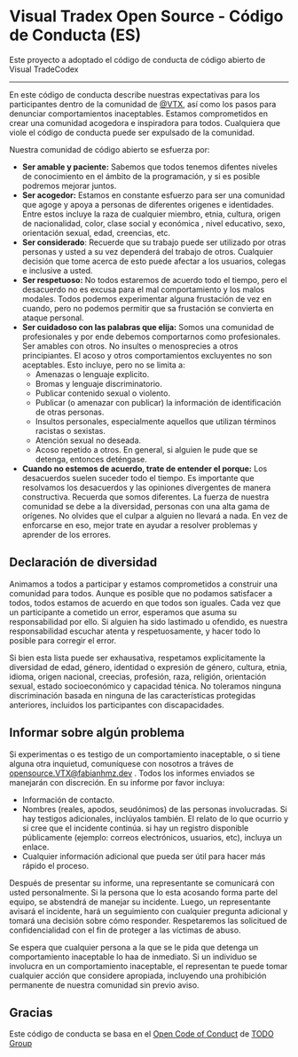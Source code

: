 # Visual Tradex Open Source - Código de Conducta (ES)

Este proyecto a adoptado el código de conducta de código abierto de Visual TradeCodex

----

En este código de conducta describe nuestras expectativas para los participantes dentro de la comunidad de <a href="https://www.github.com/VisualTradeCodex">@VTX</a>, así como los pasos para denunciar comportamientos inaceptables. Estamos comprometidos en crear una comunidad acogedora e inspiradora para todos. Cualquiera que viole el código de conducta puede ser expulsado de la comunidad.

Nuestra comunidad de código abierto se esfuerza por:

* **Ser amable y paciente:** Sabemos que todos tenemos difentes niveles de conocimiento en el ámbito de la programación, y si es posible podremos mejorar juntos.
* **Ser acogedor:** Estamos en constante esfuerzo para ser una comunidad que agoge y apoya a personas de diferentes origenes e identidades. Entre estos incluye la raza de cualquier miembro, etnia, cultura, origen de nacionalidad, color, clase social y económica , nivel educativo, sexo, orientación sexual, edad, creencias, etc.
* **Ser considerado**: Recuerde que su trabajo puede ser utilizado por otras personas y usted a su vez dependerá del trabajo de otros. Cualquier decisión que tome acerca de esto puede afectar a los usuarios, colegas e inclusive a usted.
* **Ser respetuoso:** No todos estaremos de acuerdo todo el tiempo, pero el desacuerdo no es excusa para el mal comportamiento y los malos modales. Todos podemos experimentar alguna frustación de vez en cuando, pero no podemos permitir que sa frustación se convierta en ataque personal.
* **Ser cuidadoso con las palabras que elija:** Somos una comunidad de profesionales y por ende debemos comportarnos como profesionales. Ser amables con otros. No insultes o menosprecies a otros principiantes. El acoso y otros comportamientos excluyentes no son aceptables. Esto incluye, pero no se limita a:
    * Amenazas o lenguaje explicito.
    * Bromas y lenguaje discriminatorio.
    * Publicar contenido sexual o violento.
    * Publicar (o amenazar con publicar) la información de identificación de otras personas.
    * Insultos personales, especialmente aquellos que utilizan términos racistas o sexistas.
    * Atención sexual no deseada.
    * Acoso repetido a otros. En general, si alguien le pude que se detenga, entonces deténgase.
* **Cuando no estemos de acuerdo, trate de entender el porque:** Los desacuerdos suelen suceder todo el tiempo. Es importante que resolvamos los desacuerdos y las opiniones divergentes de manera constructiva. Recuerda que somos diferentes. La fuerza de nuestra comunidad se debe a la diversidad, personas con una alta gama de orígenes. No olvides que el culpar a alguien no llevará a nada. En vez de enforcarse en eso, mejor trate en ayudar a resolver problemas y aprender de los errores.

## Declaración de diversidad

Animamos a todos a participar y estamos comprometidos a construir una comunidad para todos. Aunque es posible que no podamos satisfacer a todos, todos estamos de acuerdo en que todos son iguales. Cada vez que un participante a cometido un error, esperamos que asuma su responsabilidad por ello. Si alguien ha sido lastimado u ofendido, es nuestra responsabilidad escuchar atenta y respetuosamente, y hacer todo lo posible para corregir el error.

Si bien esta lista puede ser exhausativa, respetamos explicitamente la diversidad de edad, género, identidad o expresión de género, cultura, etnia, idioma, origen nacional, creecias, profesión, raza, religión, orientación sexual, estado socioeconómico y capacidad ténica. No toleramos ninguna discriminación basada en ninguna de las características protegidas anteriores, incluidos los participantes con discapacidades.

## Informar sobre algún problema

Si experimentas o es testigo de un comportamiento inaceptable, o si tiene alguna otra inquietud, comuníquese con nosotros a tráves de <a href="mailto:opensource.VTX@fabianhmz.dev">opensource.VTX@fabianhmz.dev</a> . Todos los informes enviados se manejarán con discreción. En su informe por favor incluya:

* Información de contacto.
* Nombres (reales, apodos, seudónimos) de las personas involucradas. Si hay testigos adicionales, inclúyalos también. El relato de lo que ocurrio y si cree que el incidente continúa. si hay un registro disponible públicamente (ejemplo: correos electrónicos, usuarios, etc), incluya un enlace.
* Cualquier información adicional que pueda ser útil para hacer más rápido el proceso.

Después de presentar su informe, una representante se comunicará con usted personalmente. Si la persona que lo esta acosando forma parte del equipo, se abstendrá de manejar su incidente. Luego, un representante avisará el incidente, hará un seguimiento con cualquier pregunta adicional y tomará una decisión sobre cómo responder. Respetaremos las solicitued de confidencialidad con el fin de proteger a las víctimas de abuso.

Se espera que cualquier persona a la que se le pida que detenga un comportamiento inaceptable lo haa de inmediato. Si un individuo se involucra en un comportamiento inaceptable, el representan te puede tomar cualquier acción que considere apropiada, incluyendo una prohibición permanente de nuestra comunidad sin previo aviso.

## Gracias

Este código de conducta se basa en el <a href="https://github.com/todogroup/opencodeofconduct">Open Code of Conduct</a> de <a href="https://github.com/todogroup">TODO Group</a>
